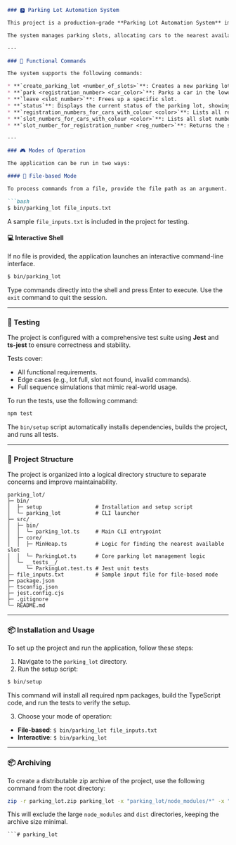 ````markdown
### 🅿️ Parking Lot Automation System

This project is a production-grade **Parking Lot Automation System** implemented in **TypeScript**. It's designed as a CLI application that can operate in two modes: **interactive** and **file-based**.

The system manages parking slots, allocating cars to the nearest available slot and providing various queries for car and slot information. The core logic is robust and handles several functional requirements and edge cases.

---

### 🔧 Functional Commands

The system supports the following commands:

* **`create_parking_lot <number_of_slots>`**: Creates a new parking lot with a specified number of slots, numbered sequentially from 1.
* **`park <registration_number> <car_color>`**: Parks a car in the lowest-numbered available slot.
* **`leave <slot_number>`**: Frees up a specific slot.
* **`status`**: Displays the current status of the parking lot, showing occupied slots with car details.
* **`registration_numbers_for_cars_with_colour <color>`**: Lists all registration numbers of cars with a given color.
* **`slot_numbers_for_cars_with_colour <color>`**: Lists all slot numbers occupied by cars of a given color.
* **`slot_number_for_registration_number <reg_number>`**: Returns the slot number for a specific car based on its registration number.

---

### 🎮 Modes of Operation

The application can be run in two ways:

#### 📝 File-based Mode

To process commands from a file, provide the file path as an argument.

```bash
$ bin/parking_lot file_inputs.txt
````

A sample `file_inputs.txt` is included in the project for testing.

#### 💻 Interactive Shell

If no file is provided, the application launches an interactive command-line interface.

```bash
$ bin/parking_lot
```

Type commands directly into the shell and press Enter to execute. Use the `exit` command to quit the session.

-----

### 🧪 Testing

The project is configured with a comprehensive test suite using **Jest** and **ts-jest** to ensure correctness and stability.

Tests cover:

  * All functional requirements.
  * Edge cases (e.g., lot full, slot not found, invalid commands).
  * Full sequence simulations that mimic real-world usage.

To run the tests, use the following command:

```bash
npm test
```

The `bin/setup` script automatically installs dependencies, builds the project, and runs all tests.

-----

### 📂 Project Structure

The project is organized into a logical directory structure to separate concerns and improve maintainability.

```
parking_lot/
├─ bin/
│  ├─ setup                 # Installation and setup script
│  └─ parking_lot           # CLI launcher
├─ src/
│  ├─ bin/
│  │  └─ parking_lot.ts     # Main CLI entrypoint
│  ├─ core/
│  │  ├─ MinHeap.ts         # Logic for finding the nearest available slot
│  │  └─ ParkingLot.ts      # Core parking lot management logic
│  └─ __tests__/
│     └─ ParkingLot.test.ts # Jest unit tests
├─ file_inputs.txt          # Sample input file for file-based mode
├─ package.json
├─ tsconfig.json
├─ jest.config.cjs
├─ .gitignore
└─ README.md
```

-----

### 📦 Installation and Usage

To set up the project and run the application, follow these steps:

1.  Navigate to the `parking_lot` directory.
2.  Run the setup script:

<!-- end list -->

```bash
$ bin/setup
```

This command will install all required npm packages, build the TypeScript code, and run the tests to verify the setup.

3.  Choose your mode of operation:

<!-- end list -->

  * **File-based**: `$ bin/parking_lot file_inputs.txt`
  * **Interactive**: `$ bin/parking_lot`

-----

### 📦 Archiving

To create a distributable zip archive of the project, use the following command from the root directory:

```bash
zip -r parking_lot.zip parking_lot -x "parking_lot/node_modules/*" -x "parking_lot/dist/*"
```

This will exclude the large `node_modules` and `dist` directories, keeping the archive size minimal.

```
```#   p a r k i n g _ l o t  
 